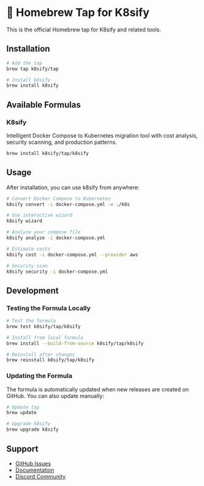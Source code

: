# 🍺 Homebrew Tap for K8sify

This is the official Homebrew tap for K8sify and related tools.

## Installation

```bash
# Add the tap
brew tap k8sify/tap

# Install k8sify
brew install k8sify
```

## Available Formulas

### K8sify
Intelligent Docker Compose to Kubernetes migration tool with cost analysis, security scanning, and production patterns.

```bash
brew install k8sify/tap/k8sify
```

## Usage

After installation, you can use k8sify from anywhere:

```bash
# Convert Docker Compose to Kubernetes
k8sify convert -i docker-compose.yml -o ./k8s

# Use interactive wizard
k8sify wizard

# Analyze your compose file
k8sify analyze -i docker-compose.yml

# Estimate costs
k8sify cost -i docker-compose.yml --provider aws

# Security scan
k8sify security -i docker-compose.yml
```

## Development

### Testing the Formula Locally

```bash
# Test the formula
brew test k8sify/tap/k8sify

# Install from local formula
brew install --build-from-source k8sify/tap/k8sify

# Reinstall after changes
brew reinstall k8sify/tap/k8sify
```

### Updating the Formula

The formula is automatically updated when new releases are created on GitHub. You can also update manually:

```bash
# Update tap
brew update

# Upgrade k8sify
brew upgrade k8sify
```

## Support

- [GitHub Issues](https://github.com/k8sify/k8sify/issues)
- [Documentation](https://github.com/k8sify/k8sify#readme)
- [Discord Community](https://discord.gg/k8sify)